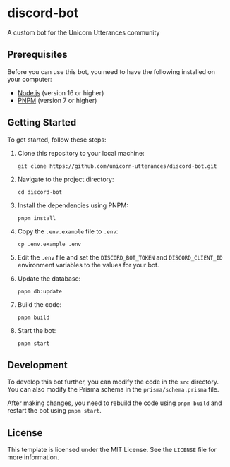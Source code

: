 # discord-bot

A custom bot for the Unicorn Utterances community

## Prerequisites

Before you can use this bot, you need to have the following installed on your computer:

- [Node.js](https://nodejs.org/) (version 16 or higher)
- [PNPM](https://pnpm.io/) (version 7 or higher)

## Getting Started

To get started, follow these steps:

1. Clone this repository to your local machine:

   ```shell
   git clone https://github.com/unicorn-utterances/discord-bot.git
   ```

2. Navigate to the project directory:

   ```shell
   cd discord-bot
   ```

3. Install the dependencies using PNPM:

   ```shell
   pnpm install
   ```

4. Copy the `.env.example` file to `.env`:

   ```shell
   cp .env.example .env
   ```

5. Edit the `.env` file and set the `DISCORD_BOT_TOKEN` and `DISCORD_CLIENT_ID` environment variables to the values for your bot.

6. Update the database:

   ```shell
   pnpm db:update
   ```

7. Build the code:

   ```shell
   pnpm build
   ```

8. Start the bot:

   ```shell
   pnpm start
   ```

## Development

To develop this bot further, you can modify the code in the `src` directory. You can also modify the Prisma schema in the `prisma/schema.prisma` file.

After making changes, you need to rebuild the code using `pnpm build` and restart the bot using `pnpm start`.

## License

This template is licensed under the MIT License. See the `LICENSE` file for more information.

